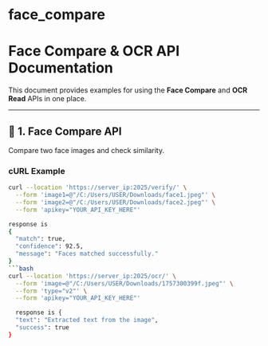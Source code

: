 # face_compare
# Face Compare & OCR API Documentation

This document provides examples for using the **Face Compare** and **OCR Read** APIs in one place.

---

## 🔹 1. Face Compare API

Compare two face images and check similarity.

### **cURL Example**

```bash
curl --location 'https://server_ip:2025/verify/' \
  --form 'image1=@"/C:/Users/USER/Downloads/face1.jpeg"' \
  --form 'image2=@"/C:/Users/USER/Downloads/face2.jpeg"' \
  --form 'apikey="YOUR_API_KEY_HERE"'

response is 
{
  "match": true,
  "confidence": 92.5,
  "message": "Faces matched successfully."
}
```bash
curl --location 'https://server_ip:2025/ocr/' \
  --form 'image=@"/C:/Users/USER/Downloads/1757300399f.jpeg"' \
  --form 'type="v2"' \
  --form 'apikey="YOUR_API_KEY_HERE"'

  response is {
  "text": "Extracted text from the image",
  "success": true
}

